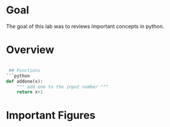 # Goal
The goal of this lab was to reviews important concepts in python.


# Overview
```python

 ## Functions
```python
def addone(x):
    """ add one to the input number """
    return x+1
```


# Important Figures